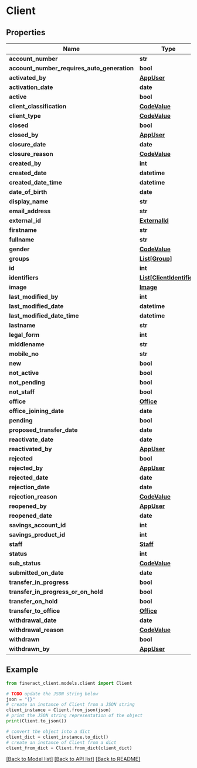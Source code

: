 # Client


## Properties

Name | Type | Description | Notes
------------ | ------------- | ------------- | -------------
**account_number** | **str** |  | [optional] 
**account_number_requires_auto_generation** | **bool** |  | [optional] 
**activated_by** | [**AppUser**](AppUser.md) |  | [optional] 
**activation_date** | **date** |  | [optional] 
**active** | **bool** |  | [optional] 
**client_classification** | [**CodeValue**](CodeValue.md) |  | [optional] 
**client_type** | [**CodeValue**](CodeValue.md) |  | [optional] 
**closed** | **bool** |  | [optional] 
**closed_by** | [**AppUser**](AppUser.md) |  | [optional] 
**closure_date** | **date** |  | [optional] 
**closure_reason** | [**CodeValue**](CodeValue.md) |  | [optional] 
**created_by** | **int** |  | 
**created_date** | **datetime** |  | 
**created_date_time** | **datetime** |  | 
**date_of_birth** | **date** |  | [optional] 
**display_name** | **str** |  | [optional] 
**email_address** | **str** |  | [optional] 
**external_id** | [**ExternalId**](ExternalId.md) |  | [optional] 
**firstname** | **str** |  | [optional] 
**fullname** | **str** |  | [optional] 
**gender** | [**CodeValue**](CodeValue.md) |  | [optional] 
**groups** | [**List[Group]**](Group.md) |  | [optional] 
**id** | **int** |  | [optional] 
**identifiers** | [**List[ClientIdentifier]**](ClientIdentifier.md) |  | [optional] 
**image** | [**Image**](Image.md) |  | [optional] 
**last_modified_by** | **int** |  | 
**last_modified_date** | **datetime** |  | 
**last_modified_date_time** | **datetime** |  | 
**lastname** | **str** |  | [optional] 
**legal_form** | **int** |  | [optional] 
**middlename** | **str** |  | [optional] 
**mobile_no** | **str** |  | [optional] 
**new** | **bool** |  | [optional] 
**not_active** | **bool** |  | [optional] 
**not_pending** | **bool** |  | [optional] 
**not_staff** | **bool** |  | [optional] 
**office** | [**Office**](Office.md) |  | [optional] 
**office_joining_date** | **date** |  | [optional] 
**pending** | **bool** |  | [optional] 
**proposed_transfer_date** | **date** |  | [optional] 
**reactivate_date** | **date** |  | [optional] 
**reactivated_by** | [**AppUser**](AppUser.md) |  | [optional] 
**rejected** | **bool** |  | [optional] 
**rejected_by** | [**AppUser**](AppUser.md) |  | [optional] 
**rejected_date** | **date** |  | [optional] 
**rejection_date** | **date** |  | [optional] 
**rejection_reason** | [**CodeValue**](CodeValue.md) |  | [optional] 
**reopened_by** | [**AppUser**](AppUser.md) |  | [optional] 
**reopened_date** | **date** |  | [optional] 
**savings_account_id** | **int** |  | [optional] 
**savings_product_id** | **int** |  | [optional] 
**staff** | [**Staff**](Staff.md) |  | [optional] 
**status** | **int** |  | [optional] 
**sub_status** | [**CodeValue**](CodeValue.md) |  | [optional] 
**submitted_on_date** | **date** |  | [optional] 
**transfer_in_progress** | **bool** |  | [optional] 
**transfer_in_progress_or_on_hold** | **bool** |  | [optional] 
**transfer_on_hold** | **bool** |  | [optional] 
**transfer_to_office** | [**Office**](Office.md) |  | [optional] 
**withdrawal_date** | **date** |  | [optional] 
**withdrawal_reason** | [**CodeValue**](CodeValue.md) |  | [optional] 
**withdrawn** | **bool** |  | [optional] 
**withdrawn_by** | [**AppUser**](AppUser.md) |  | [optional] 

## Example

```python
from fineract_client.models.client import Client

# TODO update the JSON string below
json = "{}"
# create an instance of Client from a JSON string
client_instance = Client.from_json(json)
# print the JSON string representation of the object
print(Client.to_json())

# convert the object into a dict
client_dict = client_instance.to_dict()
# create an instance of Client from a dict
client_from_dict = Client.from_dict(client_dict)
```
[[Back to Model list]](../README.md#documentation-for-models) [[Back to API list]](../README.md#documentation-for-api-endpoints) [[Back to README]](../README.md)


